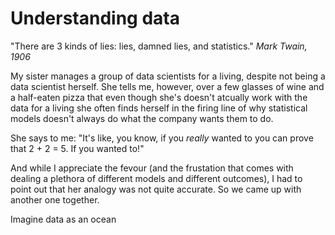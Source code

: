 # Understanding data

"There are 3 kinds of lies: lies, damned lies, and statistics."
*Mark Twain, 1906*

My sister manages a group of data scientists for a living, despite not being a data scientist herself. She tells me, however, over a few glasses of wine and a half-eaten pizza that even though she's doesn't atcually work with the data for a living she often finds herself in the firing line of why statistical models doesn't always do what the company wants them to do. 

She says to me: "It's like, you know, if you *really* wanted to you can prove that 2 + 2 = 5. If you wanted to!"

And while I appreciate the fevour (and the frustation that comes with dealing a plethora of different models and different outcomes), I had to point out that her analogy was not quite accurate. So we came up with another one together. 

Imagine data as an ocean
